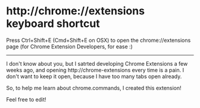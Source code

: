 http://chrome://extensions keyboard shortcut
==========================

Press Ctrl+Shift+E (Cmd+Shift+E on OSX) to open the chrome://extensions page (for Chrome Extension Developers, for ease :)

---

I don't know about you, but I satrted developing Chrome Extensions a few weeks ago, and opening http://chrome-extensions every time is a pain. I don't want to keep it open, because I have too many tabs open already.

So, to help me learn about chrome.commands, I created this extension!  

Feel free to edit!
